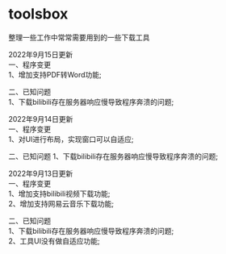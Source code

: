 # toolsbox
整理一些工作中常常需要用到的一些下载工具

2022年9月15日更新  
一、程序变更  
1、增加支持PDF转Word功能;

二、已知问题  
1、下载bilibili存在服务器响应慢导致程序奔溃的问题; 

2022年9月14日更新  
一、程序变更  
1、对UI进行布局，实现窗口可以自适应;  

二、已知问题
1、下载bilibili存在服务器响应慢导致程序奔溃的问题;  

2022年9月13日更新  
一、程序变更  
1、增加支持bilibili视频下载功能;  
2、增加支持网易云音乐下载功能;  

二、已知问题  
1、下载bilibili存在服务器响应慢导致程序奔溃的问题;  
2、工具UI没有做自适应功能;